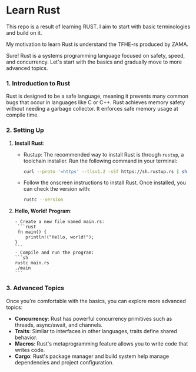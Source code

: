 # Learn Rust
This repo is a result of learning RUST. I aim to start with basic terminologies and
build on it. 

My motivation to learn Rust is understand the TFHE-rs produced by ZAMA.

Sure! Rust is a systems programming language focused on safety, speed, and concurrency. Let's start with the basics and gradually move to more advanced topics.

### 1. **Introduction to Rust**

Rust is designed to be a safe language, meaning it prevents many common bugs that occur in languages like C or C++. Rust achieves memory safety without needing a garbage collector. It enforces safe memory usage at compile time.

### 2. **Setting Up**

1. **Install Rust**:
   - Rustup: The recommended way to install Rust is through `rustup`, a toolchain installer. Run the following command in your terminal:

     ```sh
     curl --proto '=https' --tlsv1.2 -sSf https://sh.rustup.rs | sh
     ```

   - Follow the onscreen instructions to install Rust. Once installed, you can check the version with:

     ```sh
     rustc --version
     ```
2. **Hello, World! Program**:
   
       - Create a new file named main.rs:
        ```rust
        fn main() {
           println!("Hello, world!");
       }
       ```
       - Compile and run the program:
       ```sh
       rustc main.rs
       ./main              
       ```    
### 3. **Advanced Topics**

Once you're comfortable with the basics, you can explore more advanced topics:

- **Concurrency**: Rust has powerful concurrency primitives such as threads, async/await, and channels.
- **Traits**: Similar to interfaces in other languages, traits define shared behavior.
- **Macros**: Rust's metaprogramming feature allows you to write code that writes code.
- **Cargo**: Rust's package manager and build system help manage dependencies and project configuration.

